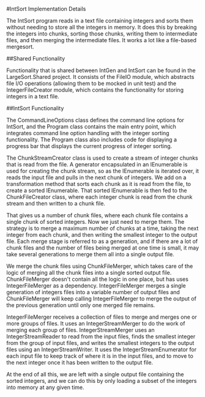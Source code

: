 #IntSort Implementation Details

The IntSort program reads in a text file containing integers and sorts them without needing to store all the integers in memory. It does this by breaking the integers into chunks, sorting those chunks, writing them to intermediate files, and then merging the intermediate files. It works a lot like a file-based mergesort.

##Shared Functionality

Functionality that is shared between IntGen and IntSort can be found in the LargeSort.Shared project. It consists of the FileIO module, which abstracts file I/O operations (allowing them to be mocked in unit test) and the IntegerFileCreator module, which contains the functionality for storing integers in a text file.

##IntSort Functionality

The CommandLineOptions class defines the command line options for IntSort, and the Program class contains the main entry point, which integrates command line option handling with the integer sorting functionality. The Program class also includes code for displaying a progress bar that displays the current progress of integer sorting.

The ChunkStreamCreator class is used to create a stream of integer chunks that is read from the file. A generator encapsulated in an IEnumerable is used for creating the chunk stream, so as the IEnumerable is iterated over, it reads the input file and pulls in the next chunk of integers. We add on a transformation method that sorts each chunk as it is read from the file, to create a sorted IEnumerable. That sorted IEnumerable is then fed to the ChunkFileCreator class, where each integer chunk is read from the chunk stream and then written to a chunk file. 

That gives us a number of chunk files, where each chunk file contains a single chunk of sorted integers. Now we just need to merge them. The strategy is to merge a maximum number of chunks at a time, taking the next integer from each chunk, and then writing the smallest integer to the output file. Each merge stage is referred to as a generation, and if there are a lot of chunk files and the number of files being merged at one time is small, it may take several generations to merge them all into a single output file.

We merge the chunk files using ChunkFileMerger, which takes care of the logic of merging all the chunk files into a single sorted output file. ChunkFileMerger doesn't contain all the logic in one place, but has uses IntegerFileMerger as a dependency. IntegerFileMerger merges a single generation of integers files into a variable number of output files and ChunkFileMerger will keep calling IntegerFileMerger to merge the output of the previous generation until only one merged file remains.

IntegerFileMerger receives a collection of files to merge and merges one or more groups of files. It uses an IntegerStreamMerger to do the work of merging each group of files. IntegerStreamMerger uses an IntegerStreamReader to read from the input files, finds the smallest integer from the group of input files, and writes the smallest integers to the output files using an IntegerStreamWriter. It uses the IntegerStreamEnumerator for each input file to keep track of where it is in the input files, and to move to the next integer once it has been written to the output file.

At the end of all this, we are left with a single output file containing the sorted integers, and we can do this by only loading a subset of the integers into memory at any given time.